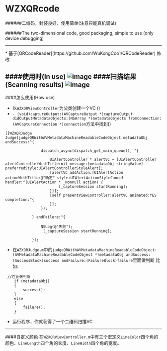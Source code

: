 # WZXQRcode

######二维码，封装良好，使用简单(注意只能真机调试)
 <div>
 </div>
######The two-dimensional code, good packaging, simple to use (only device debugging)

 ---
 
<div>
</div>
 * 基于[QRCodeReader](https://github.com/WuKongCoo1/QRCodeReader) 修改
<div>
</div>

####使用时(In use)
![image](https://github.com/Wzxhaha/WZXQRcode/raw/master/use.PNG)
####扫描结果(Scanning results)
![image](https://github.com/Wzxhaha/WZXQRcode/raw/master/read.PNG)
---
####怎么使用(How use)
- 以`WZXQRViewController`为父类创建一个VC ()
- `- (void)captureOutput:(AVCaptureOutput *)captureOutput didOutputMetadataObjects:(NSArray *)metadataObjects fromConnection:(AVCaptureConnection *)connection`方法中找到()
```
[[WZXQRJudge Judge]judgeQRWithAVMetadataMachineReadableCodeObject:metadataObj andSuccess:^{
                
                dispatch_async(dispatch_get_main_queue(), ^{
                    
                    UIAlertController * alertVC = [UIAlertController alertControllerWithTitle:nil message:[metadataObj stringValue] preferredStyle:UIAlertControllerStyleAlert];
                    [alertVC addAction:[UIAlertAction actionWithTitle:@"确定" style:UIAlertActionStyleCancel handler:^(UIAlertAction * _Nonnull action) {
                        [_captureSession startRunning];
                    }]];
                    [self presentViewController:alertVC animated:YES completion:^{
                    }];
                });
                
            } andFailure:^{
               
                NSLog(@"失败");
                 [_captureSession startRunning];
                
            }];

```
- 在`WZXQRJudge.m`中的`judgeQRWithAVMetadataMachineReadableCodeObject:(AVMetadataMachineReadableCodeObject *)metadataObj andSuccess:(SuccessBlock)success andFailure:(FailureBlock)failure`里面做判断
比如:
```
 //在此做判断
    if (metadataObj)
    {
        success();
    }
    else
    {
        failure();
    }
```
- 运行程序，你就获得了一个二维码扫描VC

---

####自定义颜色
在`WZXQRViewController.m`中有三个宏定义`LineColor`四个角的颜色、`LineLength`四个角的长度、`LineWidth`四个角的宽度。

